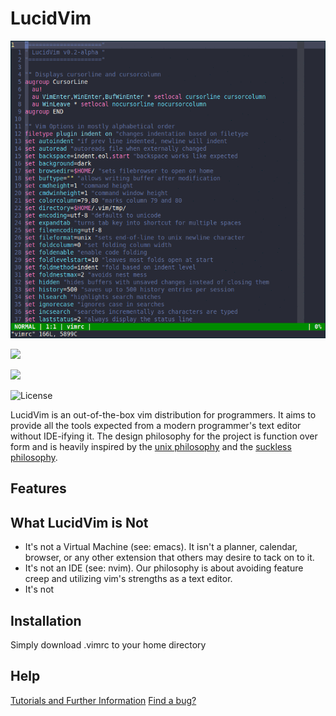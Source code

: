 # LucidVim

![lucidvim demo](lucidvim.gif)

[<img src="https://liberapay.com/assets/widgets/donate.svg">](https://liberapay.com/elucid8/donate)

[<img src="https://badgen.net/badge/donate/PayPal/green">](https://www.paypal.com/cgi-bin/webscr?cmd=_donations&business=48LBBPC7APRJA&currency_code=USD&source=url)

![License](https://badgen.net/badge/%E2%9A%96/GPL3/blue)

LucidVim is an out-of-the-box vim distribution for programmers. It aims to
provide all the tools expected from a modern programmer's text editor without
IDE-ifying it. The design philosophy for the project is function over form and
is heavily inspired by the [unix philosophy](http://www.catb.org/esr/writings/taoup/html/ch01s06.html) and the [suckless philosophy](https://suckless.org/philosophy).

## Features

## What LucidVim is Not
* It's not a Virtual Machine (see: emacs). It isn't a planner, calendar, browser, 
or any other extension that others may desire to tack on to it.
* It's not an IDE (see: nvim). Our philosophy is about avoiding feature creep
  and utilizing vim's strengths as a text editor.
* It's not 
## Installation
Simply download .vimrc to your home directory

## Help
[Tutorials and Further Information](https://elucid8.github.io/lucidvim)
[Find a bug?](https://github.com/elucid8/lucidvim/issues/new)
